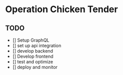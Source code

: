 # Operation Chicken Tender

## TODO

- [] Setup GraphQL
- [] set up api integration
- [] develop backend
- [] Develop frontend
- [] test and optimize
- [] deploy and monitor
